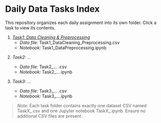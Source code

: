 # Daily Data Tasks Index

This repository organizes each daily assignment into its own folder. Click a task to view its contents.

1. *[Task1: Data Cleaning & Preprocessing](Task1_DataCleaning_Preprocessing/)*
   - *Data file:* Task1_DataCleaning_Preprocessing.csv
   - *Notebook:* Task1_DataPreprocessing.ipynb

<!-- Future tasks will be added here: -->
2. *Task2: …*
   - *Data file:* Task2_… .csv
   - *Notebook:* Task2_….ipynb

3. *Task3: …*
   - *Data file:* Task3_… .csv
   - *Notebook:* Task3_….ipynb

> *Note:* Each task folder contains exactly one dataset CSV named TaskX_<ShortTitle>.csv and one Jupyter notebook TaskX_<ShortTitle>.ipynb. Ensure no additional CSV files are present.
